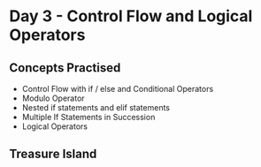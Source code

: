 <h1>Day 3 - Control Flow and Logical Operators</h1>

<h2>Concepts Practised</h2>
<ul>
    <li>Control Flow with if / else and Conditional Operators</li>
    <li>Modulo Operator</li>
    <li>Nested if statements and elif statements</li>
    <li>Multiple If Statements in Succession</li>
    <li>Logical Operators</li>
</ul>
<h2>Treasure Island</h2>
